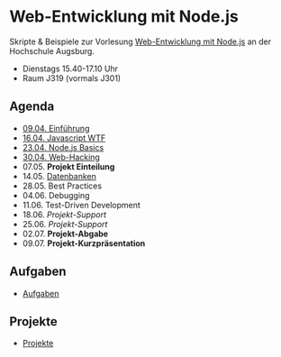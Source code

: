 # Web-Entwicklung mit Node.js

Skripte & Beispiele zur Vorlesung [Web-Entwicklung mit Node.js](http://www.hs-augsburg.de/fakultaet/informatik/studium/wahlpflichtveranstaltung/web_entwicklung/index.html) an der Hochschule Augsburg. 

- Dienstags 15.40-17.10 Uhr 
- Raum J319 (vormals J301)

## Agenda

- [09.04. Einführung](http://hsa-nodejs-workshop.github.io/nodejs-workshop/lectures/einfuehrung/)
- [16.04. Javascript WTF](http://hsa-nodejs-workshop.github.io/nodejs-workshop/lectures/javascript-wtf/)
- [23.04. Node.js Basics](http://hsa-nodejs-workshop.github.io/nodejs-workshop/lectures/nodejs-basics/)
- [30.04. Web-Hacking](http://hsa-nodejs-workshop.github.io/nodejs-workshop/lectures/web-hacking/)
- 07.05. __Projekt Einteilung__
- 14.05. [Datenbanken](http://hsa-nodejs-workshop.github.io/nodejs-workshop/lectures/datenbanken/)
- 28.05. Best Practices
- 04.06. Debugging
- 11.06. Test-Driven Development 
- 18.06. _Projekt-Support_
- 25.06. _Projekt-Support_
- 02.07. __Projekt-Abgabe__
- 09.07. __Projekt-Kurzpräsentation__

## Aufgaben

- [Aufgaben](https://github.com/hsa-nodejs-workshop/aufgaben)


## Projekte

- [Projekte](https://github.com/hsa-nodejs-workshop/Projekte)
